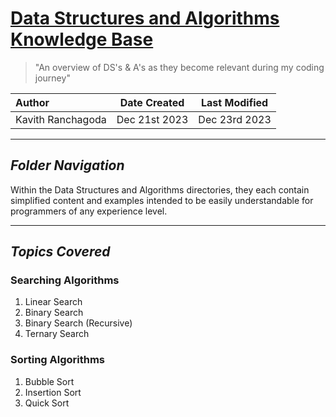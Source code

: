 # <u>Data Structures and Algorithms Knowledge Base</u>
> "An overview of DS's & A's as they become relevant during my coding journey"

| Author            |   Date Created    | Last Modified  |
|:------------------|:-----------------:|:--------------:|
| Kavith Ranchagoda |   Dec 21st 2023   | Dec 23rd 2023  |

----------------------

## *Folder Navigation*
Within the Data Structures and Algorithms directories, they each contain simplified content and examples intended to be easily understandable for programmers of any experience level.

----------------------

## *Topics Covered*
### Searching Algorithms
1. Linear Search
2. Binary Search
3. Binary Search (Recursive)
4. Ternary Search

### Sorting Algorithms
1. Bubble Sort
2. Insertion Sort
3. Quick Sort

